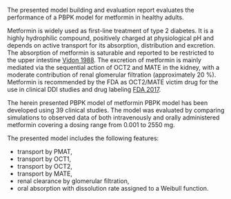 The presented model building and evaluation report evaluates the performance of a PBPK model for metformin in healthy adults.

Metformin is widely used as first-line treatment of type 2 diabetes. It is a highly hydrophilic compound, positively
charged at physiological pH and depends on active transport for its absorption, distribution and
excretion. The absorption of metformin is saturable and reported to be restricted to the upper
intestine [Vidon 1988](#5-references). The excretion of metformin is mainly mediated via the sequential action of OCT2 and
MATE in the kidney, with a moderate contribution of renal glomerular filtration (approximately
20 %). Metformin is recommended by the FDA as OCT2/MATE victim drug for the use in clinical
DDI studies and drug labeling [FDA 2017](#5-references).

The herein presented PBPK model of metformin PBPK model has been developed using 39 clinical studies. The model was evaluated by comparing simulations to observed data of both intravenously and orally administered metformin covering a dosing range from 0.001 to 2550 mg.

The presented model includes the following features:

- transport by PMAT,
- transport by OCT1,
- transport by OCT2,
- transport by MATE,
- renal clearance by glomerular filtration,
- oral absorption with dissolution rate assigned to a Weibull function.
